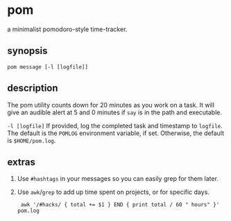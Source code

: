 pom
===

a minimalist pomodoro-style time-tracker.

synopsis
--------

    pom message [-l [logfile]]

description
-----------

The pom utility counts down for 20 minutes as you work on a task. It will
give an audible alert at 5 and 0 minutes if `say` is in the path and
executable.

`-l [logfile]`
    If provided, log the completed task and timestamp to `logfile`. The
    default is the `POMLOG` environment variable, if set. Otherwise, the
    default is `$HOME/pom.log`.

extras
------

1. Use `#hashtags` in your messages so you can easily grep for them later.
2. Use `awk`/`grep` to add up time spent on projects, or for specific days.

        awk '/#hacks/ { total += $1 } END { print total / 60 " hours" }' pom.log
